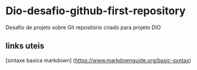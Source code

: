 # Dio-desafio-github-first-repository
Desafio de projeto sobre Git
repositório criado para projeto DIO


## links uteis
[sintaxe basica markdown] (https://www.markdownguide.org/basic-syntax)
